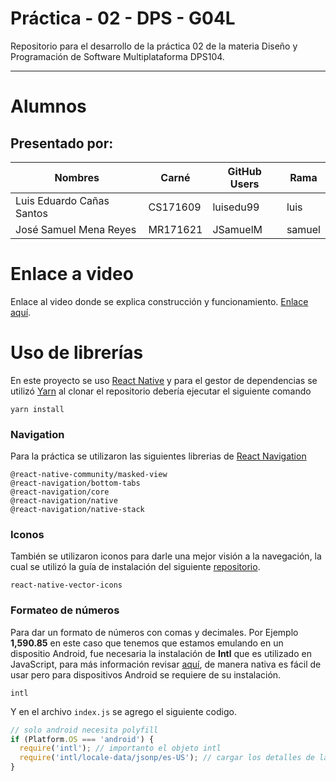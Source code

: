 # Práctica - 02 - DPS - G04L

Repositorio para el desarrollo de la práctica 02 de la materia Diseño y Programación de Software Multiplataforma DPS104.

---

# Alumnos

## Presentado por:

| Nombres                   | Carné    | GitHub Users | Rama   |
| ------------------------- | -------- | ------------ | ------ |
| Luis Eduardo Cañas Santos | CS171609 | luisedu99    | luis   |
| José Samuel Mena Reyes    | MR171621 | JSamuelM     | samuel |

# Enlace a video

Enlace al video donde se explica construcción y funcionamiento. [Enlace aquí](https://drive.google.com/drive/).

# Uso de librerías

En este proyecto se uso [React Native](https://reactnative.dev/) y para el gestor de dependencias se utilizó [Yarn](https://yarnpkg.com/) al clonar el repositorio debería ejecutar el siguiente comando

```
yarn install
```

### Navigation

Para la práctica se utilizaron las siguientes librerias de [React Navigation](https://reactnavigation.org/)

```
@react-native-community/masked-view
@react-navigation/bottom-tabs
@react-navigation/core
@react-navigation/native
@react-navigation/native-stack
```

### Iconos

También se utilizaron iconos para darle una mejor visión a la navegación, la cual se utilizó la guía de instalación del siguiente [repositorio](https://github.com/oblador/react-native-vector-icons).

```
react-native-vector-icons
```

### Formateo de números

Para dar un formato de números con comas y decimales. Por Ejemplo **1,590.85** en este caso que tenemos que estamos emulando en un dispositio Android, fue necesaria la instalación de **Intl** que es utilizado en JavaScript, para más información revisar [aquí](https://developer.mozilla.org/es/docs/Web/JavaScript/Reference/Global_Objects/Intl), de manera nativa es fácil de usar pero para dispositivos Android se requiere de su instalación.

```
intl
```

Y en el archivo `index.js` se agrego el siguiente codigo.

```javascript
// solo android necesita polyfill
if (Platform.OS === 'android') {
  require('intl'); // importanto el objeto intl
  require('intl/locale-data/jsonp/es-US'); // cargar los detalles de la configuración regional necesarios, por ejemplo, aunque no es necesario para este proyecto.
}
```
